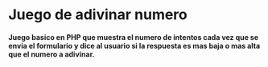 # Juego de adivinar numero

#### Juego basico en PHP que muestra el numero de intentos cada vez que se envia el formulario y dice al usuario si la respuesta es mas baja o mas alta que el numero a adivinar.
